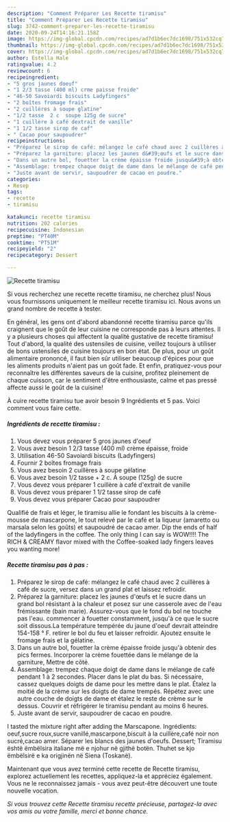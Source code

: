 ```yaml
---
description: "Comment Préparer Les Recette tiramisu"
title: "Comment Préparer Les Recette tiramisu"
slug: 3742-comment-preparer-les-recette-tiramisu
date: 2020-09-24T14:16:21.158Z
image: https://img-global.cpcdn.com/recipes/ad7d1b6ec7dc1698/751x532cq70/recette-tiramisu-photo-principale-de-la-recette.jpg
thumbnail: https://img-global.cpcdn.com/recipes/ad7d1b6ec7dc1698/751x532cq70/recette-tiramisu-photo-principale-de-la-recette.jpg
cover: https://img-global.cpcdn.com/recipes/ad7d1b6ec7dc1698/751x532cq70/recette-tiramisu-photo-principale-de-la-recette.jpg
author: Estella Hale
ratingvalue: 4.2
reviewcount: 6
recipeingredient:
- "5 gros jaunes doeuf"
- "1 2/3 tasse (400 ml) crme paisse froide"
- "46-50 Savoiardi biscuits Ladyfingers"
- "2 boîtes fromage frais"
- "2 cuillères à soupe glatine"
- "1/2 tasse  2 c  soupe 125g de sucre"
- "1 cuillère à café dextrait de vanille"
- "1 1/2 tasse sirop de caf"
- " Cacao pour saupoudrer"
recipeinstructions:
- "Préparez le sirop de café: mélangez le café chaud avec 2 cuillères à café de sucre, versez dans un grand plat et laissez refroidir."
- "Préparez la garniture: placez les jaunes d&#39;œufs et le sucre dans un grand bol résistant à la chaleur et posez sur une casserole avec de l&#39;eau frémissante (bain marie). Assurez-vous que le fond du bol ne touche pas l&#39;eau. commencer à fouetter constamment, jusqu&#39;à ce que le sucre soit dissous.La température tempérée du jaune d&#39;oeuf devrait atteindre 154-158 ° F. retirer le bol du feu et laisser refroidir. Ajoutez ensuite le fromage frais et la gélatine."
- "Dans un autre bol, fouetter la crème épaisse froide jusqu&#39;à obtenir des pics fermes. Incorporer la crème fouettée dans le mélange de la garniture, Mettre de côté."
- "Assemblage: trempez chaque doigt de dame dans le mélange de café pendant 1 à 2 secondes. Placer dans le plat du bas. Si nécessaire, cassez quelques doigts de dame pour les mettre dans le plat. Étalez la moitié de la crème sur les doigts de dame trempés. Répétez avec une autre couche de doigts de dame et étalez le reste de crème sur le dessus. Couvrir et réfrigérer le tiramisu pendant au moins 6 heures."
- "Juste avant de servir, saupoudrer de cacao en poudre."
categories:
- Resep
tags:
- recette
- tiramisu

katakunci: recette tiramisu 
nutrition: 202 calories
recipecuisine: Indonesian
preptime: "PT40M"
cooktime: "PT51M"
recipeyield: "2"
recipecategory: Dessert

---
```



![Recette tiramisu](https://img-global.cpcdn.com/recipes/ad7d1b6ec7dc1698/751x532cq70/recette-tiramisu-photo-principale-de-la-recette.jpg)

Si vous recherchez une recette recette tiramisu, ne cherchez plus! Nous vous fournissons uniquement le meilleur recette tiramisu ici. Nous avons un grand nombre de recette à tester.

En général, les gens ont d'abord abandonné recette tiramisu parce qu'ils craignent que le goût de leur cuisine ne corresponde pas à leurs attentes. Il y a plusieurs choses qui affectent la qualité gustative de recette tiramisu! Tout d'abord, la qualité des ustensiles de cuisine, veillez toujours à utiliser de bons ustensiles de cuisine toujours en bon état. De plus, pour un goût alimentaire prononcé, il faut bien sûr utiliser beaucoup d'épices pour que les aliments produits n'aient pas un goût fade. Et enfin, pratiquez-vous pour reconnaître les différentes saveurs de la cuisine, profitez pleinement de chaque cuisson, car le sentiment d'être enthousiaste, calme et pas pressé affecte aussi le goût de la cuisine!

<!--inarticleads1-->

À cuire recette tiramisu tue avoir besoin 9 Ingrédients et 5 pas. Voici comment vous faire cette.

##### Ingrédients de recette tiramisu :

1. Vous devez vous préparer 5 gros jaunes d&#39;oeuf
1. Vous avez besoin 1 2/3 tasse (400 ml) crème épaisse, froide
1. Utilisation 46-50 Savoiardi biscuits (Ladyfingers)
1. Fournir 2 boîtes fromage frais
1. Vous avez besoin 2 cuillères à soupe gélatine
1. Vous avez besoin 1/2 tasse + 2 c. À soupe (125g) de sucre
1. Vous devez vous préparer 1 cuillère à café d&#39;extrait de vanille
1. Vous devez vous préparer 1 1/2 tasse sirop de café
1. Vous devez vous préparer  Cacao pour saupoudrer


Qualifié de frais et léger, le tiramisu allie le fondant les biscuits à la crème-mousse de mascarpone, le tout relevé par le café et la liqueur (amaretto ou marsala selon les goûts) et saupoudré de cacao amer. Dip the ends of half of the ladyfingers in the coffee. The only thing I can say is WOW!!!! The RICH &amp; CREAMY flavor mixed with the Coffee-soaked lady fingers leaves you wanting more! 

<!--inarticleads2-->

##### Recette tiramisu pas à pas :

1. Préparez le sirop de café: mélangez le café chaud avec 2 cuillères à café de sucre, versez dans un grand plat et laissez refroidir.
1. Préparez la garniture: placez les jaunes d&#39;œufs et le sucre dans un grand bol résistant à la chaleur et posez sur une casserole avec de l&#39;eau frémissante (bain marie). Assurez-vous que le fond du bol ne touche pas l&#39;eau. commencer à fouetter constamment, jusqu&#39;à ce que le sucre soit dissous.La température tempérée du jaune d&#39;oeuf devrait atteindre 154-158 ° F. retirer le bol du feu et laisser refroidir. Ajoutez ensuite le fromage frais et la gélatine.
1. Dans un autre bol, fouetter la crème épaisse froide jusqu&#39;à obtenir des pics fermes. Incorporer la crème fouettée dans le mélange de la garniture, Mettre de côté.
1. Assemblage: trempez chaque doigt de dame dans le mélange de café pendant 1 à 2 secondes. Placer dans le plat du bas. Si nécessaire, cassez quelques doigts de dame pour les mettre dans le plat. Étalez la moitié de la crème sur les doigts de dame trempés. Répétez avec une autre couche de doigts de dame et étalez le reste de crème sur le dessus. Couvrir et réfrigérer le tiramisu pendant au moins 6 heures.
1. Juste avant de servir, saupoudrer de cacao en poudre.


I tasted the mixture right after adding the Marscapone. Ingrédients: oeuf,sucre roux,sucre vanillé,mascarpone,biscuit à la cuillère,café noir non sucré,cacao amer. Séparer les blancs des jaunes d&#39;oeufs. Dessert; Tiramisu është ëmbëlsira italiane më e njohur në gjithë botën. Thuhet se kjo ëmbëlsirë e ka origjinën në Siena (Toskanë). 

<!--inarticleads1-->

<p>
Maintenant que vous avez terminé cette recette de Recette tiramisu, explorez actuellement les recettes, appliquez-la et appréciez également. Vous ne le reconnaissez jamais - vous avez peut-être découvert une toute nouvelle vocation.
</p>

<p>
<i>Si vous trouvez cette Recette tiramisu recette précieuse, partagez-la avec vos amis ou votre famille, merci et bonne chance.</i>
</p>

